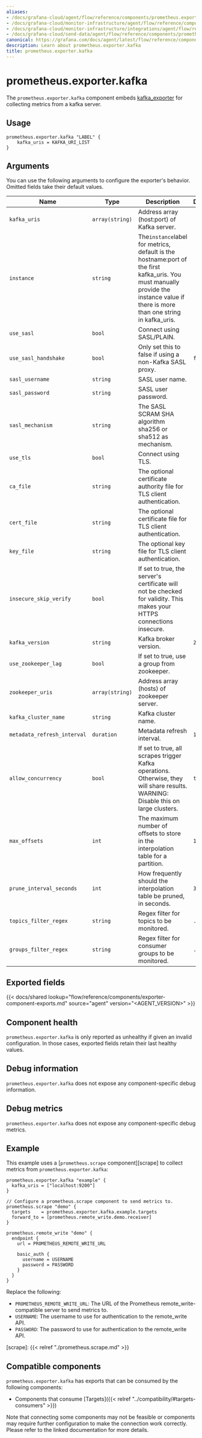 ```yaml
---
aliases:
- /docs/grafana-cloud/agent/flow/reference/components/prometheus.exporter.kafka/
- /docs/grafana-cloud/monitor-infrastructure/agent/flow/reference/components/prometheus.exporter.kafka/
- /docs/grafana-cloud/monitor-infrastructure/integrations/agent/flow/reference/components/prometheus.exporter.kafka/
- /docs/grafana-cloud/send-data/agent/flow/reference/components/prometheus.exporter.kafka/
canonical: https://grafana.com/docs/agent/latest/flow/reference/components/prometheus.exporter.kafka/
description: Learn about prometheus.exporter.kafka
title: prometheus.exporter.kafka
---
```


# prometheus.exporter.kafka

The `prometheus.exporter.kafka` component embeds
[kafka_exporter](https://github.com/davidmparrott/kafka_exporter) for collecting metrics from a kafka server.

## Usage

```river
prometheus.exporter.kafka "LABEL" {
    kafka_uris = KAFKA_URI_LIST
}
```

## Arguments

You can use the following arguments to configure the exporter's behavior.
Omitted fields take their default values.

| Name                        | Type            | Description                                                                                                                                                                        | Default | Required |
| --------------------------- | --------------- | ---------------------------------------------------------------------------------------------------------------------------------------------------------------------------------- | ------- | -------- |
| `kafka_uris`                | `array(string)` | Address array (host:port) of Kafka server.                                                                                                                                         |         | yes      |
| `instance`                  | `string`        | The`instance`label for metrics, default is the hostname:port of the first kafka_uris. You must manually provide the instance value if there is more than one string in kafka_uris. |         | no       |
| `use_sasl`                  | `bool`          | Connect using SASL/PLAIN.                                                                                                                                                          |         | no       |
| `use_sasl_handshake`        | `bool`          | Only set this to false if using a non-Kafka SASL proxy.                                                                                                                            | `false` | no       |
| `sasl_username`             | `string`        | SASL user name.                                                                                                                                                                    |         | no       |
| `sasl_password`             | `string`        | SASL user password.                                                                                                                                                                |         | no       |
| `sasl_mechanism`            | `string`        | The SASL SCRAM SHA algorithm sha256 or sha512 as mechanism.                                                                                                                        |         | no       |
| `use_tls`                   | `bool`          | Connect using TLS.                                                                                                                                                                 |         | no       |
| `ca_file`                   | `string`        | The optional certificate authority file for TLS client authentication.                                                                                                             |         | no       |
| `cert_file`                 | `string`        | The optional certificate file for TLS client authentication.                                                                                                                       |         | no       |
| `key_file`                  | `string`        | The optional key file for TLS client authentication.                                                                                                                               |         | no       |
| `insecure_skip_verify`      | `bool`          | If set to true, the server's certificate will not be checked for validity. This makes your HTTPS connections insecure.                                                             |         | no       |
| `kafka_version`             | `string`        | Kafka broker version.                                                                                                                                                              | `2.0.0` | no       |
| `use_zookeeper_lag`         | `bool`          | If set to true, use a group from zookeeper.                                                                                                                                        |         | no       |
| `zookeeper_uris`            | `array(string)` | Address array (hosts) of zookeeper server.                                                                                                                                         |         | no       |
| `kafka_cluster_name`        | `string`        | Kafka cluster name.                                                                                                                                                                |         | no       |
| `metadata_refresh_interval` | `duration`      | Metadata refresh interval.                                                                                                                                                         | `1m`    | no       |
| `allow_concurrency`         | `bool`          | If set to true, all scrapes trigger Kafka operations. Otherwise, they will share results. WARNING: Disable this on large clusters.                                                 | `true`  | no       |
| `max_offsets`               | `int`           | The maximum number of offsets to store in the interpolation table for a partition.                                                                                                 | `1000`  | no       |
| `prune_interval_seconds`    | `int`           | How frequently should the interpolation table be pruned, in seconds.                                                                                                               | `30`    | no       |
| `topics_filter_regex`       | `string`        | Regex filter for topics to be monitored.                                                                                                                                           | `.*`    | no       |
| `groups_filter_regex`       | `string`        | Regex filter for consumer groups to be monitored.                                                                                                                                  | `.*`    | no       |

## Exported fields

{{< docs/shared lookup="flow/reference/components/exporter-component-exports.md" source="agent" version="<AGENT_VERSION>" >}}

## Component health

`prometheus.exporter.kafka` is only reported as unhealthy if given
an invalid configuration. In those cases, exported fields retain their last
healthy values.

## Debug information

`prometheus.exporter.kafka` does not expose any component-specific
debug information.

## Debug metrics

`prometheus.exporter.kafka` does not expose any component-specific
debug metrics.

## Example

This example uses a [`prometheus.scrape` component][scrape] to collect metrics
from `prometheus.exporter.kafka`:

```river
prometheus.exporter.kafka "example" {
  kafka_uris = ["localhost:9200"]
}

// Configure a prometheus.scrape component to send metrics to.
prometheus.scrape "demo" {
  targets    = prometheus.exporter.kafka.example.targets
  forward_to = [prometheus.remote_write.demo.receiver]
}

prometheus.remote_write "demo" {
  endpoint {
    url = PROMETHEUS_REMOTE_WRITE_URL

    basic_auth {
      username = USERNAME
      password = PASSWORD
    }
  }
}
```

Replace the following:

- `PROMETHEUS_REMOTE_WRITE_URL`: The URL of the Prometheus remote_write-compatible server to send metrics to.
- `USERNAME`: The username to use for authentication to the remote_write API.
- `PASSWORD`: The password to use for authentication to the remote_write API.

[scrape]: {{< relref "./prometheus.scrape.md" >}}

<!-- START GENERATED COMPATIBLE COMPONENTS -->

## Compatible components

`prometheus.exporter.kafka` has exports that can be consumed by the following components:

- Components that consume [Targets]({{< relref "../compatibility/#targets-consumers" >}})

Note that connecting some components may not be feasible or components may require further configuration to make the connection work correctly. Please refer to the linked documentation for more details.


<!-- END GENERATED COMPATIBLE COMPONENTS -->

